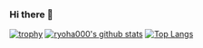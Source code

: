 ### Hi there 👋

[![trophy](https://github-profile-trophy.vercel.app/?username=ryoha000&theme=onedark)](https://github.com/ryo-ma/github-profile-trophy)
[![ryoha000's github stats](https://github-readme-stats.vercel.app/api?username=ryoha000&count_private=true&show_icons=true&theme=dark)](https://github.com/anuraghazra/github-readme-stats)
[![Top Langs](https://github-readme-stats.vercel.app/api/top-langs/?username=ryoha000&langs_count=10&layout=compact&theme=dark)](https://github.com/anuraghazra/github-readme-stats)


<!--
**ryoha000/ryoha000** is a ✨ _special_ ✨ repository because its `README.md` (this file) appears on your GitHub profile.

Here are some ideas to get you started:

- 🔭 I’m currently working on ...
- 🌱 I’m currently learning ...
- 👯 I’m looking to collaborate on ...
- 🤔 I’m looking for help with ...
- 💬 Ask me about ...
- 📫 How to reach me: ...
- 😄 Pronouns: ...
- ⚡ Fun fact: ...
-->
